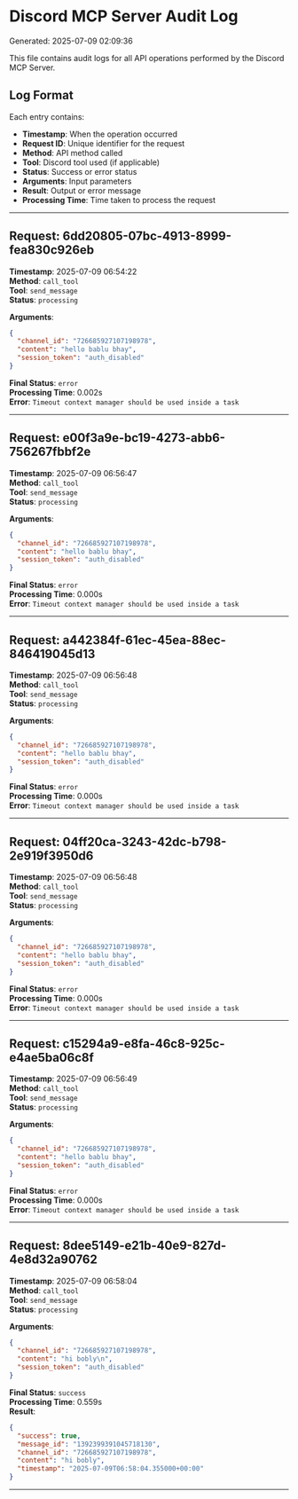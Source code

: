 # Discord MCP Server Audit Log

Generated: 2025-07-09 02:09:36

This file contains audit logs for all API operations performed by the Discord MCP Server.

## Log Format

Each entry contains:
- **Timestamp**: When the operation occurred
- **Request ID**: Unique identifier for the request
- **Method**: API method called
- **Tool**: Discord tool used (if applicable)
- **Status**: Success or error status
- **Arguments**: Input parameters
- **Result**: Output or error message
- **Processing Time**: Time taken to process the request

---


## Request: 6dd20805-07bc-4913-8999-fea830c926eb

**Timestamp**: 2025-07-09 06:54:22  
**Method**: `call_tool`  
**Tool**: `send_message`  
**Status**: `processing`  

**Arguments**:
```json
{
  "channel_id": "726685927107198978",
  "content": "hello bablu bhay",
  "session_token": "auth_disabled"
}
```

**Final Status**: `error`  
**Processing Time**: 0.002s  
**Error**: `Timeout context manager should be used inside a task`

---


## Request: e00f3a9e-bc19-4273-abb6-756267fbbf2e

**Timestamp**: 2025-07-09 06:56:47  
**Method**: `call_tool`  
**Tool**: `send_message`  
**Status**: `processing`  

**Arguments**:
```json
{
  "channel_id": "726685927107198978",
  "content": "hello bablu bhay",
  "session_token": "auth_disabled"
}
```

**Final Status**: `error`  
**Processing Time**: 0.000s  
**Error**: `Timeout context manager should be used inside a task`

---


## Request: a442384f-61ec-45ea-88ec-846419045d13

**Timestamp**: 2025-07-09 06:56:48  
**Method**: `call_tool`  
**Tool**: `send_message`  
**Status**: `processing`  

**Arguments**:
```json
{
  "channel_id": "726685927107198978",
  "content": "hello bablu bhay",
  "session_token": "auth_disabled"
}
```

**Final Status**: `error`  
**Processing Time**: 0.000s  
**Error**: `Timeout context manager should be used inside a task`

---


## Request: 04ff20ca-3243-42dc-b798-2e919f3950d6

**Timestamp**: 2025-07-09 06:56:48  
**Method**: `call_tool`  
**Tool**: `send_message`  
**Status**: `processing`  

**Arguments**:
```json
{
  "channel_id": "726685927107198978",
  "content": "hello bablu bhay",
  "session_token": "auth_disabled"
}
```

**Final Status**: `error`  
**Processing Time**: 0.000s  
**Error**: `Timeout context manager should be used inside a task`

---


## Request: c15294a9-e8fa-46c8-925c-e4ae5ba06c8f

**Timestamp**: 2025-07-09 06:56:49  
**Method**: `call_tool`  
**Tool**: `send_message`  
**Status**: `processing`  

**Arguments**:
```json
{
  "channel_id": "726685927107198978",
  "content": "hello bablu bhay",
  "session_token": "auth_disabled"
}
```

**Final Status**: `error`  
**Processing Time**: 0.000s  
**Error**: `Timeout context manager should be used inside a task`

---


## Request: 8dee5149-e21b-40e9-827d-4e8d32a90762

**Timestamp**: 2025-07-09 06:58:04  
**Method**: `call_tool`  
**Tool**: `send_message`  
**Status**: `processing`  

**Arguments**:
```json
{
  "channel_id": "726685927107198978",
  "content": "hi bobly\n",
  "session_token": "auth_disabled"
}
```

**Final Status**: `success`  
**Processing Time**: 0.559s  
**Result**:
```json
{
  "success": true,
  "message_id": "1392399391045718130",
  "channel_id": "726685927107198978",
  "content": "hi bobly",
  "timestamp": "2025-07-09T06:58:04.355000+00:00"
}
```

---

